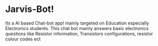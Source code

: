 # Jarvis-Bot!
Its a AI based Chat-bot app! mainly targeted on Education especially Electronics students. This chat bot mainly answers basic electronics questions like Resistor information, Transistors configurations, resistor colour codes ect

